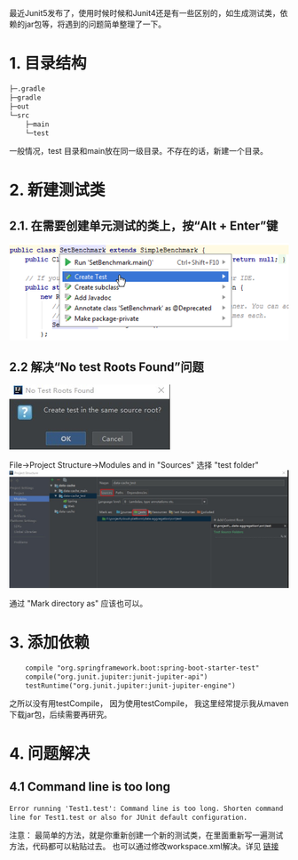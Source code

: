 最近Junit5发布了，使用时候时候和Junit4还是有一些区别的，如生成测试类，依赖的jar包等，将遇到的问题简单整理了一下。

# 1. 目录结构

```
├─.gradle
├─gradle
├─out
└─src
    ├─main
    └─test
```

一般情况，test 目录和main放在同一级目录。不存在的话，新建一个目录。

# 2. 新建测试类
## 2.1. 在需要创建单元测试的类上，按“Alt + Enter”键
![新建测试类图片](/img/post/2018/junit/createTest.png)

## 2.2 解决“No test Roots Found”问题
![No test Roots Found](/img/post/2018/junit/no-test-roots-found.png)

File->Project Structure->Modules and in "Sources" 选择 "test folder" 
![No test Roots Found](/img/post/2018/junit/set-test-root.png)

通过 "Mark directory as" 应该也可以。

# 3. 添加依赖
```
    compile "org.springframework.boot:spring-boot-starter-test"
    compile("org.junit.jupiter:junit-jupiter-api")
    testRuntime("org.junit.jupiter:junit-jupiter-engine")
```
之所以没有用testCompile， 因为使用testCompile， 我这里经常提示我从maven下载jar包，后续需要再研究。

# 4. 问题解决
## 4.1 Command line is too long
```
Error running 'Test1.test': Command line is too long. Shorten command line for Test1.test or also for JUnit default configuration. 
```
注意： 最简单的方法，就是你重新创建一个新的测试类，在里面重新写一遍测试方法，代码都可以粘贴过去。
也可以通过修改workspace.xml解决。详见 [链接](https://www.cnblogs.com/sxdcgaq8080/p/9025201.html)